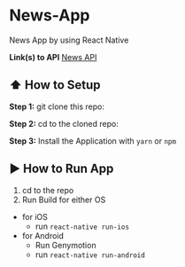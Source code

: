 # News-App
News App by using React Native


**Link(s) to API**
[News API](https://newsapi.org/v2/everything?q=apple&from=2018-01-04&to=2018-01-04&sortBy=popularity&apiKey=2ebcbf3a75f54c5281683cffa2472656)



## :arrow_up: How to Setup

**Step 1:** git clone this repo:

**Step 2:** cd to the cloned repo:

**Step 3:** Install the Application with `yarn` or `npm`


## :arrow_forward: How to Run App

1. cd to the repo
2. Run Build for either OS
  * for iOS
    * run `react-native run-ios`
  * for Android
    * Run Genymotion
    * run `react-native run-android`
